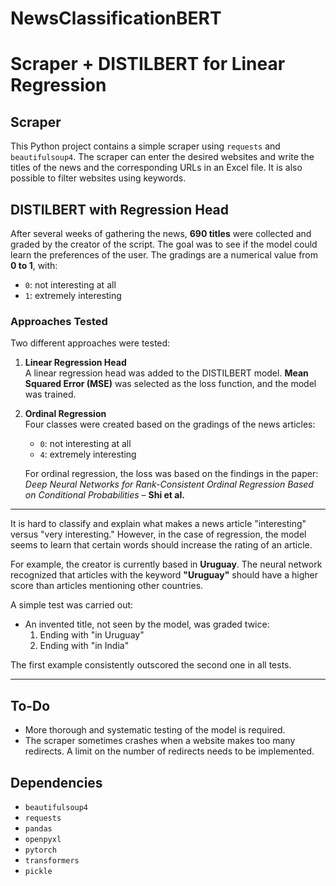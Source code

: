# NewsClassificationBERT

# Scraper + DISTILBERT for Linear Regression

## Scraper

This Python project contains a simple scraper using `requests` and `beautifulsoup4`. The scraper can enter the desired websites and write the titles of the news and the corresponding URLs in an Excel file. It is also possible to filter websites using keywords.

## DISTILBERT with Regression Head

After several weeks of gathering the news, **690 titles** were collected and graded by the creator of the script. The goal was to see if the model could learn the preferences of the user. The gradings are a numerical value from **0 to 1**, with:

- `0`: not interesting at all
- `1`: extremely interesting

### Approaches Tested

Two different approaches were tested:

1. **Linear Regression Head**  
   A linear regression head was added to the DISTILBERT model. **Mean Squared Error (MSE)** was selected as the loss function, and the model was trained.
   
2. **Ordinal Regression**  
   Four classes were created based on the gradings of the news articles:
   - `0`: not interesting at all
   - `4`: extremely interesting  
   
   For ordinal regression, the loss was based on the findings in the paper:  
   *Deep Neural Networks for Rank-Consistent Ordinal Regression Based on Conditional Probabilities* – **Shi et al.**

---

It is hard to classify and explain what makes a news article "interesting" versus "very interesting." However, in the case of regression, the model seems to learn that certain words should increase the rating of an article. 

For example, the creator is currently based in **Uruguay**. The neural network recognized that articles with the keyword **"Uruguay"** should have a higher score than articles mentioning other countries. 

A simple test was carried out:
- An invented title, not seen by the model, was graded twice:
  1. Ending with "in Uruguay"
  2. Ending with "in India"  

The first example consistently outscored the second one in all tests.

---

## To-Do

- More thorough and systematic testing of the model is required.
- The scraper sometimes crashes when a website makes too many redirects. A limit on the number of redirects needs to be implemented.

## Dependencies

- `beautifulsoup4`
- `requests`
- `pandas`
- `openpyxl`
- `pytorch`
- `transformers`
- `pickle`

